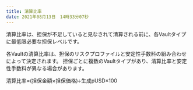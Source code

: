 ```yaml
---
title: 清算比率
date: 2021年08月13日　14時33分07秒
---
```


清算比率は、担保が不足していると見なされて清算される前に、各Vaultタイプに最低限必要な担保レベルです。

各Vaultの清算比率は、担保のリスクプロファイルと安定性手数料の組み合わせによって決定されます。 担保ごとに複数のVaultタイプがあり、清算比率と安定性手数料が異なる場合があります。

清算比率=(担保金額×担保価格)÷生成pUSD×100